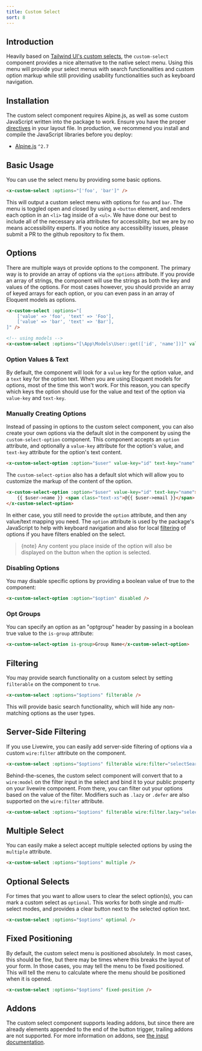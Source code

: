 ```yaml
---
title: Custom Select
sort: 8
---
```


## Introduction

Heavily based on [Tailwind UI's custom selects](https://tailwindui.com/components/application-ui/forms/select-menus), the `custom-select` component provides a nice alternative
to the native select menu. Using this menu will provide your select menus with search functionalities and
custom option markup while still providing usability functionalities such as keyboard navigation.

## Installation

The custom select component requires Alpine.js, as well as some custom JavaScript written into the package to work.
Ensure you have the proper [directives](/docs/laravel-form-components/{version}/installation#directives) in your layout file.
In production, we recommend you install and compile the JavaScript libraries before you deploy:

- [Alpine.js](https://github.com/alpinejs/alpine) `^2.7`

## Basic Usage

You can use the select menu by providing some basic options.

```html
<x-custom-select :options="['foo', 'bar']" />
```

This will output a custom select menu with options for `foo` and `bar`. The menu is toggled open and closed by using a `<button` element,
and renders each option in an `<li>` tag inside of a `<ul>`. We have done our best to include all of the necessary aria attributes for
accessiblity, but we are by no means accessibility experts. If you notice any accessibility issues, please submit a PR to the github
repository to fix them.

## Options

There are multiple ways ot provide options to the component. The primary way is to provide an array of options via the `options` attribute.
If you provide an array of strings, the component will use the strings as both the key and values of the options. For most cases however, you
should provide an array of keyed arrays for each option, or you can even pass in an array of Eloquent models as options.

```html
<x-custom-select :options="[
    ['value' => 'foo', 'text' => 'Foo'],
    ['value' => 'bar', 'text' => 'Bar'],
]" />

<!-- using models -->
<x-custom-select :options="[\App\Models\User::get(['id', 'name'])]" value-key="id" text-key="name" />
```

### Option Values & Text

By default, the component will look for a `value` key for the option value, and a `text` key for the option text. When you are using Eloquent models
for options, most of the time this won't work. For this reason, you can specify which keys the option should use for the value and text
of the option via `value-key` and `text-key`.

### Manually Creating Options

Instead of passing in options to the custom select component, you can also create your own options via the default slot in the component by
using the `custom-select-option` component. This component accepts an `option` attribute, and optionally a `value-key` attribute for the
option's value, and `text-key` attribute for the option's text content.

```html
<x-custom-select-option :option="$user" value-key="id" text-key="name" />
``` 

The `custom-select-option` also has a default slot which will allow you to customize the markup of the content of the option.

```html
<x-custom-select-option :option="$user" value-key="id" text-key="name">
    {{ $user->name }} <span class="text-xs">@{{ $user->email }}</span>
</x-custom-select-option>
```

In either case, you still need to provide the `option` attribute, and then any value/text mapping you need. The `option` attribute
is used by the package's JavaScript to help with keyboard navigation and also for local [filtering](#server-side-filtering) of options if you
have filters enabled on the select.

> {note} Any content you place inside of the option will also be displayed on the button when the option is selected.

### Disabling Options

You may disable specific options by providing a boolean value of true to the component:

```html
<x-custom-select-option :option="$option" disabled />
```

### Opt Groups

You can specify an option as an "optgroup" header by passing in a boolean true value to the `is-group` attribute:

```html
<x-custom-select-option is-group>Group Name</x-custom-select-option>
```

## Filtering

You may provide search functionality on a custom select by setting `filterable` on the component to `true`.

```html
<x-custom-select :options="$options" filterable />
```

This will provide basic search functionality, which will hide any non-matching options as the user types.

## Server-Side Filtering

If you use Livewire, you can easily add server-side filtering of options via a custom `wire:filter` attribute on the component.

```html
<x-custom-select :options="$options" filterable wire:filter="selectSearch" />
```

Behind-the-scenes, the custom select component will convert that to a `wire:model` on the filter input in the select and bind it to
your public property on your livewire component. From there, you can filter out your options based on the value of the filter. Modifiers
such as `.lazy` or `.defer` are also supported on the `wire:filter` attribute.

```html
<x-custom-select :options="$options" filterable wire:filter.lazy="selectSearch" />
```

## Multiple Select

You can easily make a select accept multiple selected options by using the `multiple` attribute.

```html
<x-custom-select :options="$options" multiple />
```

## Optional Selects

For times that you want to allow users to clear the select option(s), you can mark a custom select as `optional`. This
works for both single and multi-select modes, and provides a clear button next to the selected option text.

```html
<x-custom-select :options="$options" optional />
```

## Fixed Positioning

By default, the custom select menu is positioned absolutely. In most cases, this should be fine, but there
may be times where this breaks the layout of your form. In those cases, you may tell the menu to be
fixed positioned. This will tell the menu to calculate where the menu should be positioned when
it is opened.

```html
<x-custom-select :options="$options" fixed-position />
```

## Addons

The custom select component supports leading addons, but since there are already elements appended to the end
of the button trigger, trailing addons are not supported. For more information on addons, see [the input documentation](/docs/laravel-form-components/{version}/components/input#addons).
